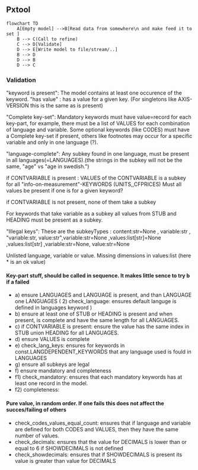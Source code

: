 ## Pxtool
```mermaid
flowchart TD
    A[Empty model] -->B[Read data from somewhere\n and make feed it to set ]
    B --> C(Call to refine)
    C --> D[Validate]
    D --> E[Write model to file/stream/..]
    B --> D
    D --> B
    D --> C
``` 
### Validation
"keyword is present": The model contains at least one occurence of the keyword.
"has value" : has a value for a given key. (For singletons like AXIS-VERSION this is the same as is present) 

"Complete key-set": 
Mandatory keywords must have value=record for each key-part, for example, there must be a list of VALUES for each combination of language and variable. 
Some optional keywords (like CODES) must have a Complete key-set if present, others like footnotes may occur for a specific variable and only in one language (?).

"language-complete": Any subkey found in one language, must be present in all languages(=LANGUAGES).(the strings in the subkey will not be the same, "age" vs "age in swedish.")

if CONTVARIABLE is present :
   VALUES of the CONTVARIABLE is a subkey for all "info-on-measurement"-KEYWORDS (UNITS,,CFPRICES)
   Must all values be present if one is for a given keyword?
      
   if  CONTVARIABLE is not present, none of them take a subkey 
   
For keywords that take variable as a subkey all values from STUB and HEADING must be present as a subkey.

"Illegal keys":
These are the subkeyTypes :  content:str=None , variable:str , "variable:str, value:str",variable:str=None ,values:list[str]=None ,values:list[str] ,variable:str=None, value:str=None

Unlisted language, variable or value. Missing dimensions in values:list (here * is an ok value)


#### Key-part stuff, should be called in sequence.  It makes little sence to try b if a failed
- a) ensure LANGUAGES and LANGUAGE is present, and than LANGUAGE one LANGUAGES  (  2) check_language: ensures default languge is defined in languages keyword )
- b) ensure at least one of STUB or HEADING is present and when present, is complete and have the same length for all LANGUAGES.
- c) if CONTVARIABLE is present: ensure the value has the same index in STUB union HEADING for all LANGUAGES.
- d) ensure VALUES is complete
- e) check_lang_keys: ensures for keywords in const.LANGDEPENDENT_KEYWORDS that any language used is fould in LANGUAGES
- g) ensure all subkeys are legal
- f) ensure mandatory and completeness   
- f1) check_mandatory: ensures that each mandatory keywords has at least one record in the model.
- f2) completeness:

#### Pure value, in random order. If one fails this does not affect the succes/failing of others
- check_codes_values_equal_count: ensures that if language and variable are defined for both CODES and VALUES, then they have the same number of values.
- check_decimals: ensures that the value for DECIMALS is lower than or equal to 6 if SHOWDECIMALS is not defined
- check_showdecimals: ensures that if SHOWDECIMALS is present its value is greater than value for DECIMALS




   
  
